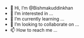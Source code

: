 - 👋 Hi, I’m @Bishmakuddinkhan
- 👀 I’m interested in ...
- 🌱 I’m currently learning ...
- 💞️ I’m looking to collaborate on ...
- 📫 How to reach me ...

<!---
Bishmakuddinkhan/Bishmakuddinkhan is a ✨ special ✨ repository because its `README.md` (this file) appears on your GitHub profile.
You can click the Preview link to take a look at your changes.
--->
